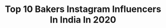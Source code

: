 ---
title: Top 10 Bakers Instagram Influencers In India In 2020
description: Identify the most popular Instagram accounts on inBeat.
platform: Instagram
profiles:
  - username: "janakikrishnan21"
    fullname: >-
      Janaki Krishnan
    location: "India"
    followers: 12813
    engagement: 654
    commentsToLikes: 0.018955
    avatar: "https://scontent-ams4-1.cdninstagram.com/v/t51.2885-19/s320x320/26865151_555588878148826_4827800178532548608_n.jpg?_nc_ht=scontent-ams4-1.cdninstagram.com&_nc_ohc=n-jzpUIYfz0AX-Wl5jU&oh=2654dc485c0bc365ba8fd0d9b90d434e&oe=5EB9AA0C"
    verified: false
    hashtags: "#livewithnoregrets, #tbt, #birthdayboy, #letyourgoodtriumph"
  - username: "virginkhanikor"
    fullname: >-
      Meet_Adar
    location: "India"
    followers: 3131
    engagement: 1871
    commentsToLikes: 0.212135
    avatar: "https://scontent-lht6-1.cdninstagram.com/v/t51.2885-19/s320x320/83207048_613865912801974_5560095637258633216_n.jpg?_nc_ht=scontent-lht6-1.cdninstagram.com&_nc_ohc=E19zd7ZZ4k8AX8SYDm3&oh=12709b7ba141aa5e3f755926ba238716&oe=5EBA8C00"
    verified: false
    hashtags: "#trailsofindia, #cinematicvideo, #movingcompass, #madebygoogle"
  - username: "vindhyamedapati"
    fullname: >-
      Vindhya Vishaka Medapati
    location: "India"
    followers: 60443
    engagement: 453
    commentsToLikes: 0.010806
    avatar: "https://scontent-lhr8-1.cdninstagram.com/v/t51.2885-19/s320x320/61702034_1013287142206711_5055622011464712192_n.jpg?_nc_ht=scontent-lhr8-1.cdninstagram.com&_nc_ohc=00JWnOHwjo4AX8jn39t&oh=56b3dffaf3d4c01ccecb12e655bac936&oe=5EBC8A1E"
    verified: false
    hashtags: "#view, #grandreleaseevent, #actornani, #wonderfulconversation"
  - username: "dashoflime_"
    fullname: >-
      Yashaswita, Food Photographer
    location: "India"
    followers: 5891
    engagement: 918
    commentsToLikes: 0.108436
    avatar: "https://scontent-lhr8-1.cdninstagram.com/v/t51.2885-19/s320x320/83892204_2446969815542103_4655000819442122752_n.jpg?_nc_ht=scontent-lhr8-1.cdninstagram.com&_nc_ohc=02H2toWgx7oAX_HkxDw&oh=6d8501c2b0073b3b9bbe1ef8cb5db165&oe=5EB997A3"
    verified: false
    hashtags: "#gudipadwa, #gudipadwaduringcovid, #rightrice, #ad"
  - username: "parthbajaj"
    fullname: >-
      Parth Bajaj
    location: "India"
    followers: 66632
    engagement: 618
    commentsToLikes: 0.024936
    avatar: "https://scontent-atl3-1.cdninstagram.com/v/t51.2885-19/s320x320/73495487_705362003206689_3324775282375655424_n.jpg?_nc_ht=scontent-atl3-1.cdninstagram.com&_nc_ohc=-QQaQo4SoQIAX_5yCoN&oh=2a0919295b5133104be8a6a7b3ae4fb0&oe=5EBBFDAA"
    verified: true
    hashtags: "#recipe, #gharkakhana, #eating, #dimsum"
  - username: "chanzter"
    fullname: >-
      Chandini
    location: "India"
    followers: 14623
    engagement: 535
    commentsToLikes: 0.035468
    avatar: "https://scontent-amt2-1.cdninstagram.com/v/t51.2885-19/s320x320/92130148_250144053052722_5490900312505974784_n.jpg?_nc_ht=scontent-amt2-1.cdninstagram.com&_nc_ohc=8inYXnn39C0AX-nF6wz&oh=b7e0c8073cc5544adda6b00c177aff09&oe=5EBB7546"
    verified: false
    hashtags: "#lake, #beautiful, #hallstattwinter, #winter"
  - username: "shivesh17"
    fullname: >-
      Shivesh Bhatia
    location: "India"
    followers: 240270
    engagement: 331
    commentsToLikes: 0.025206
    avatar: "https://scontent-bos3-1.cdninstagram.com/v/t51.2885-19/s320x320/76782389_1025342584483428_5184856791422337024_n.jpg?_nc_ht=scontent-bos3-1.cdninstagram.com&_nc_ohc=0bIu65lqw8MAX-o5HLO&oh=0db1cf59b6622ed907c8760c846a4770&oe=5EBAD7C9"
    verified: true
    hashtags: "#caramel, #redvelvet, #want, #makingdalgonacoffee"
  - username: "srubee"
    fullname: >-
      Sruti Nakul
    location: "India"
    followers: 71728
    engagement: 1230
    commentsToLikes: 0.004506
    avatar: "https://scontent-lhr8-1.cdninstagram.com/v/t51.2885-19/s320x320/67647465_490937798364074_2182889485782482944_n.jpg?_nc_ht=scontent-lhr8-1.cdninstagram.com&_nc_ohc=IT4iRVArSfgAX8zx0lC&oh=23d2196ee00f048f29fc61bc21d2dd6e&oe=5EBC4536"
    verified: true
    hashtags: "#cinemavilla, #realityshow, #complain, #thesignatures2020"
  - username: "i_annbenjamin"
    fullname: >-
      Ann Benjamin
    location: "India"
    followers: 23552
    engagement: 196
    commentsToLikes: 0.019429
    avatar: "https://scontent-lht6-1.cdninstagram.com/v/t51.2885-19/s320x320/75164044_2519797091631634_5044783163277049856_n.jpg?_nc_ht=scontent-lht6-1.cdninstagram.com&_nc_ohc=IotVYe93eREAX-FGcxe&oh=ecd7c8bf1d0fea9e17e233b3ff9ace01&oe=5EA7417F"
    verified: false
    hashtags: "#day363of365, #love, #day361of365, #happinessbegins"
  - username: "runa_nath"
    fullname: >-
      Runa Nath | YouTuber
    location: "India"
    followers: 3580
    engagement: 2921
    commentsToLikes: 0.020681
    avatar: "https://scontent-ams4-1.cdninstagram.com/v/t51.2885-19/s320x320/75571753_977243265941949_8052609736316551168_n.jpg?_nc_ht=scontent-ams4-1.cdninstagram.com&_nc_ohc=acX93WKV7lgAX-f9w0P&oh=bc55fffb338214fac7a16860b95e9665&oe=5EBBF0B9"
    verified: false
    hashtags: "#keralatravel, #indiantemple, #eatingfortheinsta, #indiaclicks"
---
